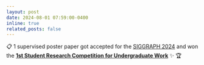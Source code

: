 ```yaml
---
layout: post
date: 2024-08-01 07:59:00-0400
inline: true
related_posts: false
---
```


:clipboard: 1 supervised poster paper got accepted for the [SIGGRAPH 2024](https://s2024.siggraph.org/) and won the **[1st Student Research Competition for Undergraduate Work](https://blog.siggraph.org/2024/08/student-innovators-triumph-celebrating-the-champions-of-the-siggraph-2024-student-research-competition.html/)** :sparkles: :trophy:
